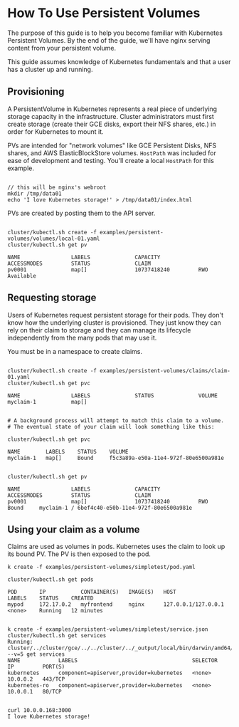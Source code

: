 # How To Use Persistent Volumes

The purpose of this guide is to help you become familiar with Kubernetes Persistent Volumes.  By the end of the guide, we'll have
nginx serving content from your persistent volume.

This guide assumes knowledge of Kubernetes fundamentals and that a user has a cluster up and running.

## Provisioning

A PersistentVolume in Kubernetes represents a real piece of underlying storage capacity in the infrastructure.  Cluster administrators
must first create storage (create their GCE disks, export their NFS shares, etc.) in order for Kubernetes to mount it.

PVs are intended for "network volumes" like GCE Persistent Disks, NFS shares, and AWS ElasticBlockStore volumes.  `HostPath` was included
for ease of development and testing.  You'll create a local `HostPath` for this example.
  
```

// this will be nginx's webroot
mkdir /tmp/data01
echo 'I love Kubernetes storage!' > /tmp/data01/index.html

```

PVs are created by posting them to the API server.

```

cluster/kubectl.sh create -f examples/persistent-volumes/volumes/local-01.yaml
cluster/kubectl.sh get pv

NAME                LABELS              CAPACITY            ACCESSMODES         STATUS              CLAIM
pv0001              map[]               10737418240         RWO                 Available                            

```

## Requesting storage

Users of Kubernetes request persistent storage for their pods.  They don't know how the underlying cluster is provisioned.
They just know they can rely on their claim to storage and they can manage its lifecycle independently from the many pods that may use it.  

You must be in a namespace to create claims.

```

cluster/kubectl.sh create -f examples/persistent-volumes/claims/claim-01.yaml
cluster/kubectl.sh get pvc

NAME                LABELS              STATUS              VOLUME
myclaim-1           map[]                                   
           
           
# A background process will attempt to match this claim to a volume.
# The eventual state of your claim will look something like this:

cluster/kubectl.sh get pvc

NAME        LABELS    STATUS    VOLUME                                                          
myclaim-1   map[]     Bound     f5c3a89a-e50a-11e4-972f-80e6500a981e    


cluster/kubectl.sh get pv

NAME                LABELS              CAPACITY            ACCESSMODES         STATUS              CLAIM
pv0001              map[]               10737418240         RWO                 Bound     myclaim-1 / 6bef4c40-e50b-11e4-972f-80e6500a981e          

```

## Using your claim as a volume

Claims are used as volumes in pods.  Kubernetes uses the claim to look up its bound PV.  The PV is then exposed to the pod.

```
k create -f examples/persistent-volumes/simpletest/pod.yaml

cluster/kubectl.sh get pods

POD       IP           CONTAINER(S)   IMAGE(S)   HOST                  LABELS    STATUS    CREATED
mypod     172.17.0.2   myfrontend     nginx      127.0.0.1/127.0.0.1   <none>    Running   12 minutes


k create -f examples/persistent-volumes/simpletest/service.json
cluster/kubectl.sh get services
Running: cluster/../cluster/gce/../../cluster/../_output/local/bin/darwin/amd64/kubectl --v=5 get services
NAME            LABELS                                    SELECTOR   IP         PORT(S)
kubernetes      component=apiserver,provider=kubernetes   <none>     10.0.0.2   443/TCP
kubernetes-ro   component=apiserver,provider=kubernetes   <none>     10.0.0.1   80/TCP


curl 10.0.0.168:3000
I love Kubernetes storage!
```
